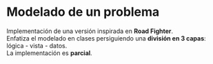 # Modelado de un problema
Implementación de una versión inspirada en <b>Road Fighter</b>. <br>
Enfatiza el modelado en clases persiguiendo una <b>división en 3 capas</b>: lógica - vista - datos. <br>
La implementación es <b>parcial</b>.